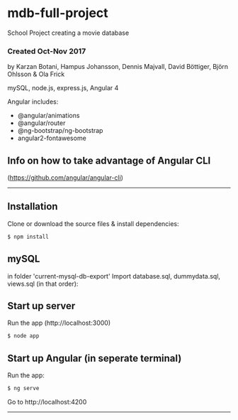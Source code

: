 # mdb-full-project
School Project creating a movie database

### Created Oct-Nov 2017
by Karzan Botani, Hampus Johansson, Dennis Majvall, David Böttiger, Björn Ohlsson & Ola Frick

mySQL, node.js, express.js, Angular 4

Angular includes:
- @angular/animations
- @angular/router
- @ng-bootstrap/ng-bootstrap
- angular2-fontawesome

## Info on how to take advantage of Angular CLI
(https://github.com/angular/angular-cli)

---------------

## Installation

Clone or download the source files & install dependencies:

```sh
$ npm install
```

## mySQL

in folder 'current-mysql-db-export' Import database.sql, dummydata.sql, views.sql (in that order):

## Start up server

Run the app (http://localhost:3000)

```sh
$ node app
```

## Start up Angular (in seperate terminal)

Run the app:

```sh
$ ng serve
```

Go to http://localhost:4200

---------------
